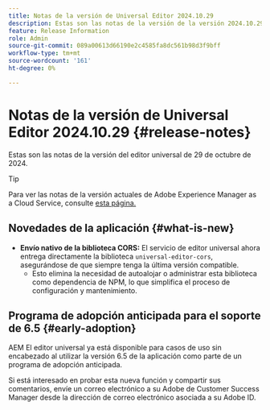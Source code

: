 ```yaml
---
title: Notas de la versión de Universal Editor 2024.10.29
description: Estas son las notas de la versión de la versión 2024.10.29 de Universal Editor.
feature: Release Information
role: Admin
source-git-commit: 089a00613d66190e2c4585fa8dc561b98d3f9bff
workflow-type: tm+mt
source-wordcount: '161'
ht-degree: 0%

---
```



# Notas de la versión de Universal Editor 2024.10.29 {#release-notes}

Estas son las notas de la versión del editor universal de 29 de octubre de 2024.

>[!TIP]
>
>Para ver las notas de la versión actuales de Adobe Experience Manager as a Cloud Service, consulte [esta página.](/help/release-notes/release-notes-cloud/release-notes-current.md)

## Novedades de la aplicación {#what-is-new}

* **Envío nativo de la biblioteca CORS:** El servicio de editor universal ahora entrega directamente la biblioteca `universal-editor-cors`, asegurándose de que siempre tenga la última versión compatible.
   * Esto elimina la necesidad de autoalojar o administrar esta biblioteca como dependencia de NPM, lo que simplifica el proceso de configuración y mantenimiento.

## Programa de adopción anticipada para el soporte de 6.5 {#early-adoption}

AEM El editor universal ya está disponible para casos de uso sin encabezado al utilizar la versión 6.5 de la aplicación como parte de un programa de adopción anticipada.

Si está interesado en probar esta nueva función y compartir sus comentarios, envíe un correo electrónico a su Adobe de Customer Success Manager desde la dirección de correo electrónico asociada a su Adobe ID.
